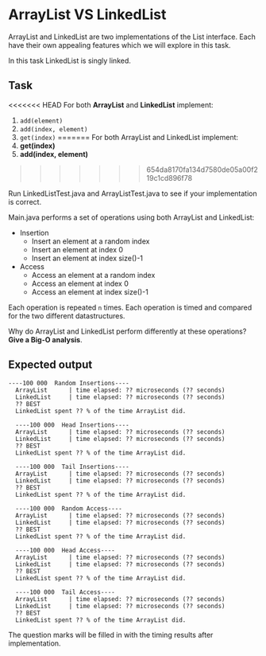 # ArrayList VS LinkedList

ArrayList and LinkedList are two implementations of the List interface. 
Each have their own appealing features which we will explore in this task.

In this task LinkedList is singly linked.

## Task
<<<<<<< HEAD
For both **ArrayList** and **LinkedList** implement:
1. ``add(element)``
2. ``add(index, element)``
3. ``get(index)``
=======
For both ArrayList and LinkedList implement:
1. **get(index)**
2. **add(index, element)**

>>>>>>> 654da8170fa134d7580de05a00f219c1cd896f78

Run LinkedListTest.java and ArrayListTest.java to see if your implementation is correct.

Main.java performs a set of operations using both ArrayList and LinkedList:
  * Insertion
    - Insert an element at a random index
    - Insert an element at index 0
    - Insert an element at index size()-1
  * Access
    - Access an element at a random index
    - Access an element at index 0
    - Access an element at index size()-1

Each operation is repeated ``n`` times. Each operation is timed and compared for the two different datastructures.

Why do ArrayList and LinkedList perform differently at these operations? **Give a Big-O analysis**.

## Expected output
```
----100 000  Random Insertions----
  ArrayList      | time elapsed: ?? microseconds (?? seconds)
  LinkedList     | time elapsed: ?? microseconds (?? seconds)
  ?? BEST
  LinkedList spent ?? % of the time ArrayList did.

  ----100 000  Head Insertions----
  ArrayList      | time elapsed: ?? microseconds (?? seconds)
  LinkedList     | time elapsed: ?? microseconds (?? seconds)
  ?? BEST
  LinkedList spent ?? % of the time ArrayList did.

  ----100 000  Tail Insertions----
  ArrayList      | time elapsed: ?? microseconds (?? seconds)
  LinkedList     | time elapsed: ?? microseconds (?? seconds)
  ?? BEST
  LinkedList spent ?? % of the time ArrayList did.

  ----100 000  Random Access----
  ArrayList      | time elapsed: ?? microseconds (?? seconds)
  LinkedList     | time elapsed: ?? microseconds (?? seconds)
  ?? BEST
  LinkedList spent ?? % of the time ArrayList did.

  ----100 000  Head Access----
  ArrayList      | time elapsed: ?? microseconds (?? seconds)
  LinkedList     | time elapsed: ?? microseconds (?? seconds)
  ?? BEST
  LinkedList spent ?? % of the time ArrayList did.

  ----100 000  Tail Access----
  ArrayList      | time elapsed: ?? microseconds (?? seconds)
  LinkedList     | time elapsed: ?? microseconds (?? seconds)
  ?? BEST
  LinkedList spent ?? % of the time ArrayList did.
  ```
The question marks will be filled in with the timing results after implementation.

